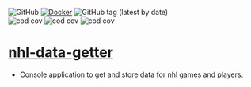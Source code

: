 ![GitHub](https://img.shields.io/github/license/cole-titze/nhl-data-getter?color=brightgreen)
[![Docker](https://github.com/cole-titze/nhl-data-getter/actions/workflows/docker-publish.yml/badge.svg)](https://github.com/cole-titze/nhl-data-getter/actions/workflows/docker-publish.yml)
![GitHub tag (latest by date)](https://img.shields.io/github/v/tag/cole-titze/nhl-data-getter?label=Release)
\
![cod cov](https://nhlblobstorage.blob.core.windows.net/repobadges/nhlDataGetterBusinessLogicBadge.svg?)
![cod cov](https://nhlblobstorage.blob.core.windows.net/repobadges/nhlDataGetterServicesBadge.svg?)
![cod cov](https://nhlblobstorage.blob.core.windows.net/repobadges/nhlDataGetterEntitiesBadge.svg?)

# [nhl-data-getter](https://github.com/cole-titze/nhl-data-getter/wiki/Nhl-Data-Getter)

+ Console application to get and store data for nhl games and players.
